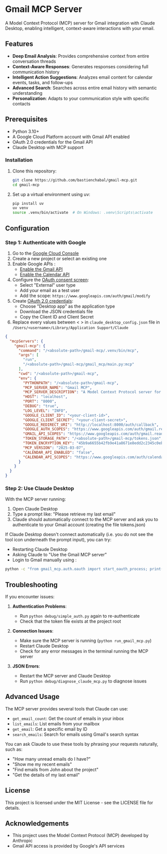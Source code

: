 # Gmail MCP Server

A Model Context Protocol (MCP) server for Gmail integration with Claude Desktop, enabling intelligent, context-aware interactions with your email.

## Features

- **Deep Email Analysis**: Provides comprehensive context from entire conversation threads
- **Context-Aware Responses**: Generates responses considering full communication history
- **Intelligent Action Suggestions**: Analyzes email content for calendar events, tasks, and follow-ups
- **Advanced Search**: Searches across entire email history with semantic understanding
- **Personalization**: Adapts to your communication style with specific contacts

## Prerequisites

- Python 3.10+
- A Google Cloud Platform account with Gmail API enabled
- OAuth 2.0 credentials for the Gmail API
- Claude Desktop with MCP support

### Installation

1. Clone this repository:
   ```bash
   git clone https://github.com/bastienchabal/gmail-mcp.git
   cd gmail-mcp
   ```

2. Set up a virtual environment using uv:
   ```bash
   pip install uv
   uv venv
   source .venv/bin/activate  # On Windows: .venv\Scripts\activate
   ```

## Configuration

### Step 1: Authenticate with Google

1. Go to the [Google Cloud Console](https://console.cloud.google.com/)
2. Create a new project or select an existing one
2. Enable Google APIs :
   - [Enable the Gmail API](https://console.cloud.google.com/apis/library/gmail.googleapis.com)
   - [Enable the Calendar API](https://console.cloud.google.com/apis/library/calendar-json.googleapis.com)
3. Configure the [OAuth consent screen](https://console.cloud.google.com/apis/credentials/consent):
   - Select "External" user type
   - Add your email as a test user
   - Add the scope: `https://www.googleapis.com/auth/gmail/modify`
4. Create [OAuth 2.0 credentials](https://console.cloud.google.com/apis/credentials):
   - Choose "Desktop app" as the application type
   - Download the JSON credentials file
   - Copy the Client ID and Client Secret
7. Replace every values between < > in `claude_desktop_config.json` file in `/Users/<username>/Library/Application Support/Claude`
```json
{
  "mcpServers": {
    "gmail-mcp": {
      "command": "/<absolute-path>/gmail-mcp/.venv/bin/mcp",
      "args": [
        "run",
        "/<absolute-path>/gmail-mcp/gmail_mcp/main.py:mcp"
      ],
      "cwd": "/<absolute-path>/gmail-mcp",
      "env": {
        "PYTHONPATH": "/<absolute-path>/gmail-mcp",
        "MCP_SERVER_NAME": "Gmail MCP",
        "MCP_SERVER_DESCRIPTION": "A Model Context Protocol server for Gmail integration with Claude Desktop",
        "HOST": "localhost",
        "PORT": "8000",
        "DEBUG": "true",
        "LOG_LEVEL": "INFO",
        "GOOGLE_CLIENT_ID": "<your-client-id>",
        "GOOGLE_CLIENT_SECRET": "<your-client-secret>",
        "GOOGLE_REDIRECT_URI": "http://localhost:8000/auth/callback",
        "GOOGLE_AUTH_SCOPES": "https://www.googleapis.com/auth/gmail.readonly,https://www.googleapis.com/auth/gmail.send",
        "GMAIL_API_SCOPES": "https://www.googleapis.com/auth/gmail.readonly,https://www.googleapis.com/auth/gmail.send,https://www.googleapis.com/auth/gmail.labels,https://www.googleapis.com/auth/gmail.modify",
        "TOKEN_STORAGE_PATH": "/<absolute-path>/gmail-mcp/tokens.json",
        "TOKEN_ENCRYPTION_KEY": "45b9a6655b42fb9e41a8671e8edd2c2345c0eb42cb334d30a2f403b61cb7d0e8",
        "MCP_VERSION": "2025-03-07",
        "CALENDAR_API_ENABLED": "false",
        "CALENDAR_API_SCOPES": "https://www.googleapis.com/auth/calendar.readonly,https://www.googleapis.com/auth/calendar.events"
      }
    }
  }
}
```

### Step 2: Use Claude Desktop

With the MCP server running:
1. Open Claude Desktop
2. Type a prompt like: "Please retrieve my last email"
3. Claude should automatically connect to the MCP server and ask you to authenticate to your Gmail account (creating the file tokens.json)

If Claude Desktop doesn't connect automatically (i.e. you do not see the tool icon underneath the prompt input), you can try:
- Restarting Claude Desktop
- Asking Claude to "Use the Gmail MCP server"
- Login to Gmail manually using : 
```bash
python -c "from gmail_mcp.auth.oauth import start_oauth_process; print(start_oauth_process(timeout=60))"
```

## Troubleshooting

If you encounter issues:

1. **Authentication Problems**:
   - Run `python debug/simple_auth.py` again to re-authenticate
   - Check that the token file exists at the project root

2. **Connection Issues**:
   - Make sure the MCP server is running (`python run_gmail_mcp.py`)
   - Restart Claude Desktop
   - Check for any error messages in the terminal running the MCP server

3. **JSON Errors**:
   - Restart the MCP server and Claude Desktop
   - Run `python debug/diagnose_claude_mcp.py` to diagnose issues

## Advanced Usage

The MCP server provides several tools that Claude can use:

- `get_email_count`: Get the count of emails in your inbox
- `list_emails`: List emails from your mailbox
- `get_email`: Get a specific email by ID
- `search_emails`: Search for emails using Gmail's search syntax

You can ask Claude to use these tools by phrasing your requests naturally, such as:
- "How many unread emails do I have?"
- "Show me my recent emails"
- "Find emails from John about the project"
- "Get the details of my last email"

## License

This project is licensed under the MIT License - see the LICENSE file for details.

## Acknowledgements

- This project uses the Model Context Protocol (MCP) developed by Anthropic
- Gmail API access is provided by Google's API services
